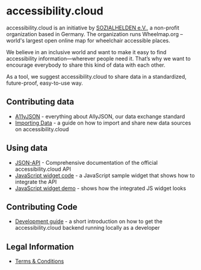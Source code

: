 # accessibility.cloud

accessibility.cloud is an initiative by [SOZIALHELDEN e.V.](https://www.sozialhelden.de), a non-profit organization based in Germany. The organization runs Wheelmap.org – world's largest open online map for wheelchair accessible places.

We believe in an inclusive world and want to make it easy to find accessibility information—wherever people need it. That’s why we want to encourage everybody to share this kind of data with each other.

As a tool, we suggest accessibility.cloud to share data in a standardized, future-proof, easy-to-use way.

## Contributing data

- [A11yJSON](https://sozialhelden.github.io/ac-format/attributes.html) - everything about AllyJSON, our data exchange standard
- [Importing Data](./app/docs/importing-data.md) - a guide on how to import and share new data sources on accessibility.cloud

## Using data

- [JSON-API](./app/docs/json-api.md) - Comprehensive documentation of the official accessibility.cloud API
- [JavaScript widget code](https://github.com/sozialhelden/accessibility-cloud-js) - a JavaScript sample widget that shows how to integrate the API
- [JavaScript widget demo](https://sozialhelden.github.io/accessibility-cloud-js/) - shows how the integrated JS widget looks

## Contributing Code

- [Development guide](./app/docs/development.md) - a short introduction on how to get the accessibility.cloud backend running locally as a developer

## Legal Information

- [Terms & Conditions](./app/docs/terms-for-signup.md)

